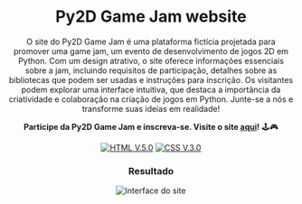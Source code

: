 <div align="center">

# Py2D Game Jam website

O site do Py2D Game Jam é uma plataforma fictícia projetada para promover uma game jam, um evento de desenvolvimento de jogos 2D em Python. Com um design atrativo, o site oferece informações essenciais sobre a jam, incluindo requisitos de participação, detalhes sobre as bibliotecas que podem ser usadas e instruções para inscrição. Os visitantes podem explorar uma interface intuitiva, que destaca a importância da criatividade e colaboração na criação de jogos em Python. Junte-se a nós e transforme suas ideias em realidade!

**Participe da Py2D Game Jam e inscreva-se. Visite o site [aqui](https://abelarduu.github.io/Py2D-Game-Jam-Website/)!** 🕹️🎮

[![HTML V.5.0](https://img.shields.io/badge/HTML-E34F26?style=for-the-badge&logo=html5&logoColor=white)](https://developer.mozilla.org/en-US/docs/Web/HTML)
[![CSS V.3.0](https://img.shields.io/badge/CSS-1572B6?style=for-the-badge&logo=css3&logoColor=white)](https://developer.mozilla.org/en-US/docs/Web/CSS)

### Resultado 
![Interface do site](img/interface.gif)

</div>
